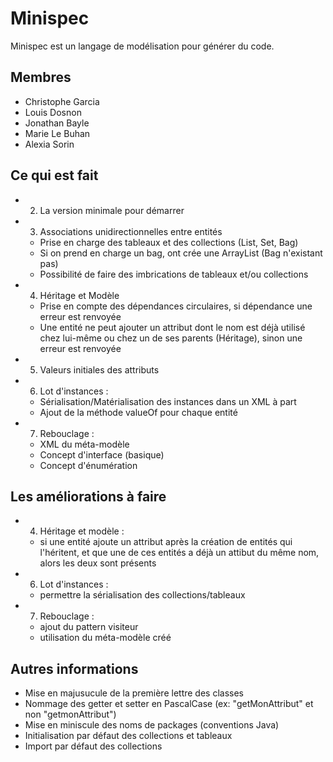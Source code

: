 # Minispec

Minispec est un langage de modélisation pour générer du code.

## Membres

- Christophe Garcia
- Louis Dosnon
- Jonathan Bayle
- Marie Le Buhan
- Alexia Sorin

## Ce qui est fait

- 2. La version minimale pour démarrer
- 3. Associations unidirectionnelles entre entités
  - Prise en charge des tableaux et des collections (List, Set, Bag)
  - Si on prend en charge un bag, ont crée une ArrayList (Bag n'existant pas)
  - Possibilité de faire des imbrications de tableaux et/ou collections
- 4. Héritage et Modèle
  - Prise en compte des dépendances circulaires, si dépendance une erreur est renvoyée
  - Une entité ne peut ajouter un attribut dont le nom est déjà utilisé chez lui-même ou chez un de ses parents (Héritage), sinon une erreur est renvoyée
- 5. Valeurs initiales des attributs
- 6. Lot d'instances :
  - Sérialisation/Matérialisation des instances dans un XML à part
  - Ajout de la méthode valueOf pour chaque entité
- 7. Rebouclage :
  - XML du méta-modèle
  - Concept d'interface (basique)
  - Concept d'énumération

## Les améliorations à faire

- 4. Héritage et modèle :
  - si une entité ajoute un attribut après la création de entités qui l'héritent, et que une de ces entités a déjà un attibut du même nom, alors les deux sont présents
- 6. Lot d'instances :
  - permettre la sérialisation des collections/tableaux
- 7. Rebouclage :
  - ajout du pattern visiteur
  - utilisation du méta-modèle créé

## Autres informations

- Mise en majusucule de la première lettre des classes
- Nommage des getter et setter en PascalCase (ex: "getMonAttribut" et non "getmonAttribut")
- Mise en miniscule des noms de packages (conventions Java)
- Initialisation par défaut des collections et tableaux
- Import par défaut des collections
